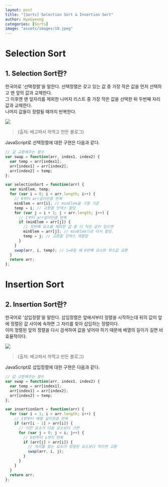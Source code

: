 ```yaml
---
layout: post
title: "[Sorts] Selection Sort & Insertion Sort"
author: HyeGyeong
categories: [Sorts]
image: "assets/images/10.jpeg"
---
```


# Selection Sort

## 1. Selection Sort란?

한국어로 '선택정렬'을 말한다. 선택정렬은 갖고 있는 값 중 가장 작은 값을 먼저 선택하고 맨 앞의 값과 교체한다.<br>
그 이후엔 맨 앞자리를 제외한 나머지 리스트 중 가장 작은 값을 선택한 뒤 두번째 자리 값과 교체한다.<br>
나머지 값들이 정렬될 때까지 반복한다.

<img src="https://t1.daumcdn.net/cfile/tistory/256B9C34545081D835"><br>

> (출처: 배고파서 까먹고 만든 블로그)

JavaScript로 선택정렬에 대한 구현은 다음과 같다.

```javascript
// 값 교환해주는 함수
var swap = function(arr, index1, index2) {
  var temp = arr[index1];
  arr[index1] = arr[index2];
  arr[index2] = temp;
};

var selectionSort = function(arr) {
  var minElem, temp;
  for (var i = 0; i < arr.length; i++) {
    // 0부터 arr길이만큼 반복
    minElem = arr[i]; // minElem을 구할 기준
    temp = i; // 교환할 인덱스 할당
    for (var j = i + 1; j < arr.length; j++) {
      // 1부터 arr길이만큼 반복
      if (minElem > arr[j]) {
        // 첫번째 요소를 제외한 값 중 더 작은 값이 있으면
        minElem = arr[j]; // minElem으로 다시 할당.
        temp = j; // 교환할 인덱스 재할당
      }
    }
    swap(arr, i, temp); // i=0일 때 0번째 요소와 최소값 교환
  }
  return arr;
};
```

# Insertion Sort

## 2. Insertion Sort란?

한국어로 '삽입정렬'을 말한다. 삽입정렬은 앞에서부터 정렬을 시작하는데 뒤의 값이 앞에 정렬된 값 사이에 속하면 그 자리를 찾아 삽입하는 정렬이다.<br>
이미 정렬된 앞의 정렬을 다시 검색하여 값을 넣어야 하기 때문에 배열의 길이가 길면 비효율적이다.

<img src="https://t1.daumcdn.net/cfile/tistory/2569FD3854508BE811"><br>

> (출처: 배고파서 까먹고 만든 블로그)

JavaScript로 삽입정렬에 대한 구현은 다음과 같다.

```javascript
// 값 교환해주는 함수
var swap = function(arr, index1, index2) {
  var temp = arr[index1];
  arr[index1] = arr[index2];
  arr[index2] = temp;
};

var insertionSort = function(arr) {
  for (var i = 1; i < arr.length; i++) {
    // 1번부터 배열 길이만큼 반복
    if (arr[i - 1] > arr[i]) {
      // 이전 요소가 다음 요소보다 크면
      for (var j = 0; j < i; j++) {
        // 0번부터 i까지 반복
        if (arr[j] > arr[i]) {
          // 자리를 찾는 요소가 정렬된 요소보다 작으면 교환
          swap(arr, i, j);
        }
      }
    }
  }
  return arr;
};
```
